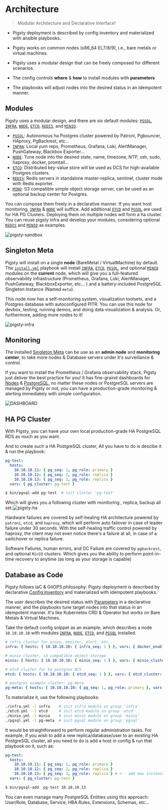 # Architecture

> Modular Architecture and Declarative Interface!

* Pigsty deployment is described by config inventory and materialized with ansible playbooks.

* Pigsty works on common nodes (x86_64 EL7/8/9), i.e., bare metals or virtual machines.
* Pigsty uses a modular design that can be freely composed for different scenarios.
* The config controls **where** & **how** to install modules with **parameters**
* The playbooks will adjust nodes into the desired status in an idempotent manner.



## Modules

Pigsty uses a modular design, and there are six default modules: [`PGSQL`](PGSQL), [`INFRA`](INFRA), [`NODE`](NODE), [`ETCD`](ETCD), [`REDIS`](REDIS), and [`MINIO`](MINIO).

* [`PGSQL`](PGSQL): Autonomous ha Postgres cluster powered by Patroni, Pgbouncer, HAproxy, PgBackrest, etc...
* [`INFRA`](INFRA): Local yum repo, Prometheus, Grafana, Loki, AlertManager, PushGateway, Blackbox Exporter...
* [`NODE`](NODE): Tune node into the desired state, name, timezone, NTP, ssh, sudo, haproxy, docker, promtail...
* [`ETCD`](ETCD): Distributed key-value store will be used as DCS for high-available Postgres clusters.
* [`REDIS`](REDIS): Redis servers in standalone master-replica, sentinel, cluster mode with Redis exporter.
* [`MINO`](MINIO): S3 compatible simple object storage server, can be used as an optional backup center for Postgres.

You can compose them freely in a declarative manner. If you want host monitoring, [`INFRA`](INFRA) & [`NODE`](NODE) will suffice. Add additional [`ETCD`](ETCD) and [`PGSQL`](PGSQL) are used for HA PG Clusters. Deploying them on multiple nodes will form a ha cluster. You can reuse pigsty infra and develop your modules, considering optional [`REDIS`](REDIS) and [`MINIO`](MINIO) as examples.



![pigsty-sandbox](https://user-images.githubusercontent.com/8587410/206972073-f204fb7a-b91c-4f50-9d5e-3104ea2e7d70.gif)



## Singleton Meta

Pigsty will install on a single **node** (BareMetal / VirtualMachine) by default. The [`install.yml`](https://github.com/Vonng/pigsty/blob/master/install.yml) playbook will install [`INFRA`](INFRA), [`ETCD`](ETCD),  [`PGSQL`](PGSQL), and optional [`MINIO`](MINIO) modules on the **current** node, which will give you a full-featured observability infrastructure (Prometheus, Grafana, Loki, AlertManager, PushGateway, BlackboxExporter, etc... ) and a battery-included PostgreSQL Singleton Instance (Named `meta`).

This node now has a self-monitoring system, visualization toolsets, and a  Postgres database with autoconfigured PITR. You can use this node for devbox, testing, running demos, and doing data visualization & analysis. Or, furthermore, adding more nodes to it!

![pigsty-infra](https://user-images.githubusercontent.com/8587410/206972543-664ae71b-7ed1-4e82-90bd-5aa44c73bca4.gif)





## Monitoring

The installed [Singleton Meta](#singleton-meta) can be use as an **admin node** and **monitoring center**, to take more nodes & Database servers under it's surveillance & control. 

If you want to install the Prometheus / Grafana observability stack, Pigsty just deliver the best practice for you! It has fine-graind dashboards for [Nodes](http://demo.pigsty.cc/d/node-overview) & [PostgreSQL](http://demo.pigsty.cc/d/pgsql-overview), no matter these nodes or PostgreSQL servers are managed by Pigsty or not, you can have a production-grade monitoring & alerting immediately with simple configuration.

![DASHBOARD](https://user-images.githubusercontent.com/8587410/198838834-1bd30b7e-47c9-4e35-90cb-5a75a2e6f6c6.jpg)





## HA PG Cluster

With Pigsty, you can have your own local production-grade HA PostgreSQL RDS as much as you want.

And to create such a HA PostgreSQL cluster, All you have to do is descibe it & run the playbook:

```yaml
pg-test:
  hosts:
    10.10.10.11: { pg_seq: 1, pg_role: primary }
    10.10.10.12: { pg_seq: 2, pg_role: replica }
    10.10.10.13: { pg_seq: 3, pg_role: replica }
  vars: { pg_cluster: pg-test }
```

```bash
$ bin/pgsql-add pg-test  # init cluster 'pg-test'
```

  Which will gives you a following cluster with monitoring , replica, backup all set.![pigsty-ha](https://user-images.githubusercontent.com/8587410/206971583-74293d7b-d29a-4ca2-8728-75d50421c371.gif)

Hardware failures are covered by self-healing HA architecture powered by `patroni`, `etcd`, and `haproxy`, which will perform auto failover in case of leader failure under 30 seconds.  With the self-healing traffic control powered by haproxy, the client may not even notice there's a failure at all, in case of a switchover or replica failure.

Software Failures, human errors, and DC Failure are covered by `pgbackrest`, and optional `MinIO` clusters. Which gives you the ability to perform point-in-time recovery to anytime (as long as your storage is capable)





## Database as Code

Pigsty follows IaC & GitOPS philosophy: Pigsty deployment is described by declarative [Config Inventory](Config#Inventory) and materialized with idempotent playbooks.

The user describes the desired status with [Parameters](PARAM) in a declarative manner, and the playbooks tune target nodes into that status in an idempotent manner. It's like Kubernetes CRD & Operator but works on Bare Metals & Virtual Machines.

Take the default config snippet as an example, which describes a node `10.10.10.10` with modules [`INFRA`](INFRA), [`NODE`](NODE), [`ETCD`](ETCD), and [`PGSQL`](PGSQL) installed.

```yaml
# infra cluster for proxy, monitor, alert, etc...
infra: { hosts: { 10.10.10.10: { infra_seq: 1 } }, vars: { docker_enabled: true } }

# minio cluster, s3 compatible object storage
minio: { hosts: { 10.10.10.10: { minio_seq: 1 } }, vars: { minio_cluster: minio } }

# etcd cluster for ha postgres DCS
etcd: { hosts: { 10.10.10.10: { etcd_seq: 1 } }, vars: { etcd_cluster: etcd } }

# postgres example cluster: pg-meta
pg-meta: { hosts: { 10.10.10.10: { pg_seq: 1, pg_role: primary }, vars: { pg_cluster: pg-meta } }
```

To materialize it, use the following playbooks:

```bash
./infra.yml -l infra    # init infra module on group 'infra'
./etcd.yml  -l etcd     # init etcd module on group 'etcd'
./minio.yml -l minio    # init minio module on group 'minio'
./pgsql.yml -l pg-meta  # init pgsql module on group 'pgsql'
```

It would be straightforward to perform regular administration tasks. For example, if you wish to add a new replica/database/user to an existing HA PostgreSQL cluster, all you need to do is add a host in config & run that playbook on it, such as:

```yaml
pg-test:
  hosts:
    10.10.10.11: { pg_seq: 1, pg_role: primary }
    10.10.10.12: { pg_seq: 2, pg_role: replica }
    10.10.10.13: { pg_seq: 3, pg_role: replica } # <-- add new instance
  vars: { pg_cluster: pg-test }
```

```bash
$ bin/pgsql-add  pg-test 10.10.10.13
```

You can even manage many PostgreSQL Entities using this approach: User/Role, Database, Service, HBA Rules, Extensions, Schemas, etc...







